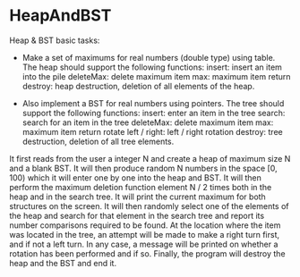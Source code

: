 # HeapAndBST
Heap &amp; BST basic tasks:

* Make a set of maximums for real numbers (double type) using table. The heap should support the following functions:
    insert: insert an item into the pile
    deleteMax: delete maximum item
    max: maximum item return
    destroy: heap destruction, deletion of all elements of the heap.

* Also implement a BST for real numbers using pointers. The tree should support the following functions:
    insert: enter an item in the tree
    search: search for an item in the tree
    deleteMax: delete maximum item
    max: maximum item return
    rotate left / right: left / right rotation
    destroy: tree destruction, deletion of all tree elements.


It first reads from the user a integer N and create a heap of maximum size N and a blank BST. It will then produce random N numbers in the space [0, 100) which it will enter one by one into the heap and BST. It will then perform the maximum deletion function element N / 2 times both in the heap and in the search tree. It will print the current maximum for both structures on the screen. It will then randomly select one of the elements of the heap and search for that element in the search tree and report its number comparisons required to be found. At the location where the item was located in the tree, an attempt will be made to make a right turn first, and if not a left turn. In any case, a message will be printed on whether a rotation has been performed and if so. Finally, the program will destroy the heap and the BST and end it.
